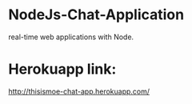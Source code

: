 # NodeJs-Chat-Application

 real-time web applications with Node.
 
 # Herokuapp link:
 http://thisismoe-chat-app.herokuapp.com/
 
